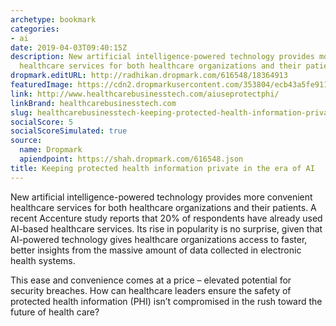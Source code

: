 ```yaml
---
archetype: bookmark
categories:
- ai
date: 2019-04-03T09:40:15Z
description: New artificial intelligence-powered technology provides more convenient
  healthcare services for both healthcare organizations and their patients.
dropmark.editURL: http://radhikan.dropmark.com/616548/18364913
featuredImage: https://cdn2.dropmarkusercontent.com/353804/ecb43a5fe91186c0986480f1529377cd14d8ecd9bfba3232ba1a9494bc9f9964/thumbnail/GettyImages-872676342.jpg?Expires=1557430062&Signature=bI5EQuuQP8diiz2e5FyNjdm1Qp16ImRrU4Y30WykE2m4amAZrA30bbjLBo4MB0y-fUAkayBzffLfi~xf2W0cmQs3AIfGedQvOr4xQ5Q2kAV5Xbm0Rsii8Bb~bOpAKAQwDSoimf6piVkhv3rCZ4aHVgCJvClZzI0oNjPEcMTuH78EgLPP8pXkuAnuW9fFbXDzOPfZHugMa1AaaeebUDHegKcJoRWeH9gDGCQRNwGKpFjK7~6wTydEmaP5WU0T93mK9CqwTeE3eCenZ0Ez1iNd6MEim3JlSGYYr77h6pwqtl~PAn4b214M~e8TMRygslHdv9mqQ5lXynJYJ5JNG8qbXA__&Key-Pair-Id=APKAITQYWVEN757ZA4KQ
link: http://www.healthcarebusinesstech.com/aiuseprotectphi/
linkBrand: healthcarebusinesstech.com
slug: healthcarebusinesstech-keeping-protected-health-information-private-in-the-era-of-ai
socialScore: 5
socialScoreSimulated: true
source:
  name: Dropmark
  apiendpoint: https://shah.dropmark.com/616548.json
title: Keeping protected health information private in the era of AI
---
```

New artificial intelligence-powered technology provides more convenient healthcare services for both healthcare organizations and their patients. A recent Accenture study reports that 20% of respondents have already used AI-based healthcare services. Its rise in popularity is no surprise, given that AI-powered technology gives healthcare organizations access to faster, better insights from the massive amount of data collected in electronic health systems.

This ease and convenience comes at a price – elevated potential for security breaches. How can healthcare leaders ensure the safety of protected health information (PHI) isn’t compromised in the rush toward the future of health care?

